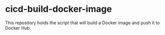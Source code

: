 # cicd-build-docker-image
This repository holds the script that will build a Docker image and push it to Docker Hub.
